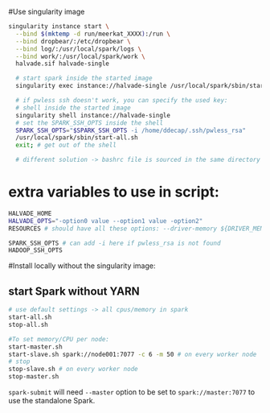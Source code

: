 #Use singularity image

```bash
singularity instance start \
  --bind $(mktemp -d run/meerkat_XXXX):/run \
  --bind dropbear/:/etc/dropbear \
  --bind log/:/usr/local/spark/logs \
  --bind work/:/usr/local/spark/work \
  halvade.sif halvade-single

  # start spark inside the started image
  singularity exec instance://halvade-single /usr/local/spark/sbin/start-all.sh

  # if pwless ssh doesn't work, you can specify the used key:
  # shell inside the started image
  singularity shell instance://halvade-single
  # set the SPARK_SSH_OPTS inside the shell
  SPARK_SSH_OPTS="$SPARK_SSH_OPTS -i /home/ddecap/.ssh/pwless_rsa"
  /usr/local/spark/sbin/start-all.sh
  exit; # get out of the shell

  # different solution -> bashrc file is sourced in the same directory for environment!


```
# extra variables to use in script:
```bash
HALVADE_HOME
HALVADE_OPTS="-option0 value --option1 value -option2"
RESOURCES # should have all these options: --driver-memory ${DRIVER_MEM} --executor-memory ${EXECUTOR_MEMORY} --executor-cores ${EXECUTOR_CORES} --conf spark.task.cpus=${TASK_CPUS} --conf spark.executor.memoryOverhead=${OVERHEAD_MEMORY}

SPARK_SSH_OPTS # can add -i here if pwless_rsa is not found
HADOOP_SSH_OPTS
```


#Install locally without the singularity image:

## start Spark without YARN
```bash
# use default settings -> all cpus/memory in spark
start-all.sh
stop-all.sh

#To set memory/CPU per node:
start-master.sh
start-slave.sh spark://node001:7077 -c 6 -m 50 # on every worker node
# stop
stop-slave.sh # on every worker node
stop-master.sh
```

`spark-submit` will need `--master` option to be set to `spark://master:7077` to use the standalone Spark.

